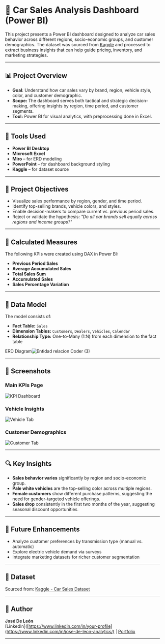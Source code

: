 # 🚗 Car Sales Analysis Dashboard (Power BI)

This project presents a Power BI dashboard designed to analyze car sales behavior across different regions, socio-economic groups, and customer demographics. The dataset was sourced from [Kaggle](https://www.kaggle.com/) and processed to extract business insights that can help guide pricing, inventory, and marketing strategies.

---

## 📊 Project Overview

- **Goal:** Understand how car sales vary by brand, region, vehicle style, color, and customer demographic.
- **Scope:** The dashboard serves both tactical and strategic decision-making, offering insights by region, time period, and customer segments.
- **Tool:** Power BI for visual analytics, with preprocessing done in Excel.

---

## 🧰 Tools Used

- **Power BI Desktop**
- **Microsoft Excel**
- **Miro** – for ERD modeling
- **PowerPoint** – for dashboard background styling
- **Kaggle** – for dataset source

---

## 🎯 Project Objectives

- Visualize sales performance by region, gender, and time period.
- Identify top-selling brands, vehicle colors, and styles.
- Enable decision-makers to compare current vs. previous period sales.
- Reject or validate the hypothesis: *"Do all car brands sell equally across regions and income groups?"*

---

## 🧮 Calculated Measures

The following KPIs were created using DAX in Power BI:
- **Previous Period Sales**
- **Average Accumulated Sales**
- **Total Sales Sum**
- **Accumulated Sales**
- **Sales Percentage Variation**

---

## 📘 Data Model

The model consists of:
- **Fact Table:** `Sales`
- **Dimension Tables:** `Customers`, `Dealers`, `Vehicles`, `Calendar`
- **Relationship Type:** One-to-Many (1:N) from each dimension to the fact table

ERD Diagram![Entidad relacion Coder (3)](https://github.com/user-attachments/assets/8e3e9b72-d923-446c-b050-10e18ad3456c)


---

## 📸 Screenshots

### Main KPIs Page
![KPI Dashboard](link-to-your-kpi-screenshot)

### Vehicle Insights
![Vehicle Tab](link-to-vehicle-tab-screenshot)

### Customer Demographics
![Customer Tab](link-to-customer-tab-screenshot)

---

## 🔍 Key Insights

- **Sales behavior varies** significantly by region and socio-economic group.
- **Pale white vehicles** are the top-selling color across multiple regions.
- **Female customers** show different purchase patterns, suggesting the need for gender-targeted vehicle offerings.
- **Sales drop** consistently in the first two months of the year, suggesting seasonal discount opportunities.

---

## 🚀 Future Enhancements

- Analyze customer preferences by transmission type (manual vs. automatic)
- Explore electric vehicle demand via surveys
- Integrate marketing datasets for richer customer segmentation

---

## 📁 Dataset

Sourced from: [Kaggle - Car Sales Dataset](https://www.kaggle.com/)

---

## 👤 Author

**José De León**  
[LinkedIn]([https://www.linkedin.com/in/your-profile](https://www.linkedin.com/in/jose-de-leon-analytics/) | [Portfolio](https://github.com/josedeleon-analytics)

---

